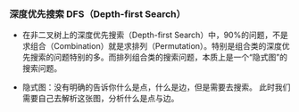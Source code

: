 ### 深度优先搜索 DFS（Depth-first Search）

* 在非二叉树上的深度优先搜索（Depth-first Search）中，90%的问题，不是求组合（Combination）就是求排列（Permutation）。特别是组合类的深度优先搜索的问题特别的多。而排列组合类的搜索问题，本质上是一个“隐式图”的搜索问题。

* 隐式图：没有明确的告诉你什么是点，什么是边，但是需要去搜索。
此时我们需要自己去解析这张图，分析什么是点与边。